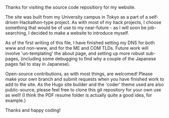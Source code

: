 Thanks for visiting the source code repositiory for my website.

The site was built from my University campus in Tokyo as a part of a self-driven Hackathon-type project.
As with most of my hack projects, I  choose something that would be of use to my near-future - as I will soon be job-searching, I decided to make a website to introduce myself.

As of the first writing of this file, I have finished setting my DNS for both www and non-www, and for the ME and COM TLDs.
Future work will involve 'un-templating' the about page, and setting up more robust sub-pages, (including some debugging to find why a couple of the Japanese pages fail to stay in Japanese).

Open-source contributions, as with most things, are welcomed! Please make your own branch and submit requests when you have finished work to add to the site.
As the Hugo site builder and the 'coder' theme used are also public-source, please feel free to clone this git repository for your own use as well!
(I think the PDF resume folder is actually quite a good idea, for example.)

Thanks and happy coding!
